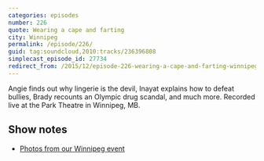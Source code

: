 ```yaml
---
categories: episodes
number: 226
quote: Wearing a cape and farting
city: Winnipeg
permalink: /episode/226/
guid: tag:soundcloud,2010:tracks/236396808
simplecast_episode_id: 27734
redirect_from: /2015/12/episode-226-wearing-a-cape-and-farting-winnipeg/
---
```


Angie finds out why lingerie is the devil, Inayat explains how to defeat bullies, Brady recounts an Olympic drug scandal, and much more. Recorded live at the Park Theatre in Winnipeg, MB.

## Show notes
- [Photos from our Winnipeg event](https://goo.gl/1Bjq4n)
